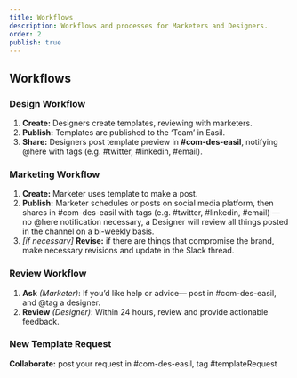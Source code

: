 ```yaml
---
title: Workflows
description: Workflows and processes for Marketers and Designers.
order: 2
publish: true
---
```


## Workflows

### Design Workflow

1. **Create:** Designers create templates, reviewing with marketers.
2. **Publish:** Templates are published to the ‘Team’ in Easil.
3. **Share:** Designers post template preview in **#com-des-easil**, notifying @here with tags (e.g. #twitter, #linkedin, #email).

### Marketing Workflow

1. **Create:** Marketer uses template to make a post.
2. **Publish:** Marketer schedules or posts on social media platform, then shares in #com-des-easil with tags (e.g. #twitter, #linkedin, #email) — no @here notification necessary, a Designer will review all things posted in the channel on a bi-weekly basis.
3. _\[if necessary\]_ **Revise:** if there are things that compromise the brand, make necessary revisions and update in the Slack thread.

### Review Workflow

1. **Ask** _(Marketer)_: If you’d like help or advice— post in #com-des-easil, and @tag a designer.
2. **Review** _(Designer)_: Within 24 hours, review and provide actionable feedback.

### New Template Request

**Collaborate:** post your request in #com-des-easil, tag #templateRequest

